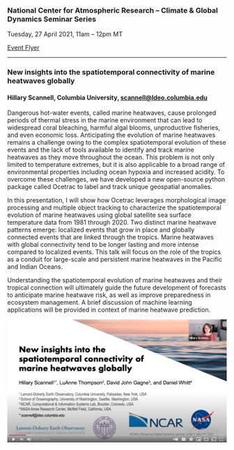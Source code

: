 ### National Center for Atmospheric Research – Climate & Global Dynamics Seminar Series

Tuesday, 27 April 2021, 11am – 12pm MT

[Event Flyer](https://www.cgd.ucar.edu/events/seminars/2020-21/cgd-seminar-h-scannell.pdf)

***
### New insights into the spatiotemporal connectivity of marine heatwaves globally
#### Hillary Scannell, Columbia University, scannell@ldeo.columbia.edu

Dangerous hot-water events, called marine heatwaves, cause prolonged periods of thermal stress in the marine environment that can lead to widespread coral bleaching, harmful algal blooms, unproductive fisheries, and even economic loss. Anticipating the evolution of marine heatwaves remains a challenge owing to the complex spatiotemporal evolution of these events and the lack of tools available to identify and track marine heatwaves as they move throughout the ocean. This problem is not only limited to temperature extremes, but it is also applicable to a broad range of environmental properties including ocean hypoxia and increased acidity. To overcome these challenges, we have developed a new open-source python package called Ocetrac to label and track unique geospatial anomalies.
 
In this presentation, I will show how Ocetrac leverages morphological image processing and multiple object tracking to characterize the spatiotemporal evolution of marine heatwaves using global satellite sea surface temperature data from 1981 through 2020. Two distinct marine heatwave patterns emerge: localized events that grow in place and globally connected events that are linked through the tropics. Marine heatwaves with global connectivity tend to be longer lasting and more intense compared to localized events. This talk will focus on the role of the tropics as a conduit for large-scale and persistent marine heatwaves in the Pacific and Indian Oceans.
 
Understanding the spatiotemporal evolution of marine heatwaves and their tropical connection will ultimately guide the future development of forecasts to anticipate marine heatwave risk, as well as improve preparedness in ecosystem management. A brief discussion of machine learning applications will be provided in context of marine heatwave prediction.

[![Recording](https://github.com/ocetrac/NCAR-CGD-seminar/blob/main/youtube.png)](https://youtu.be/5iMddxJWRUY?t=276 "Recording")
